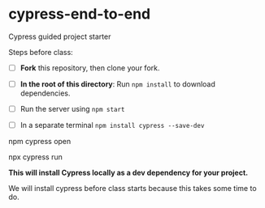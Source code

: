 # cypress-end-to-end
Cypress guided project starter

Steps before class:
- [ ] **Fork** this repository, then clone your fork.
- [ ] **In the root of this directory**: Run `npm install` to download dependencies.
- [ ] Run the server using `npm start` 
- [ ] In a separate terminal `npm install cypress --save-dev`


npm cypress open

npx cypress run

**This will install Cypress locally as a dev dependency for your project.**


We will install cypress before class starts because this takes some time to do. 
